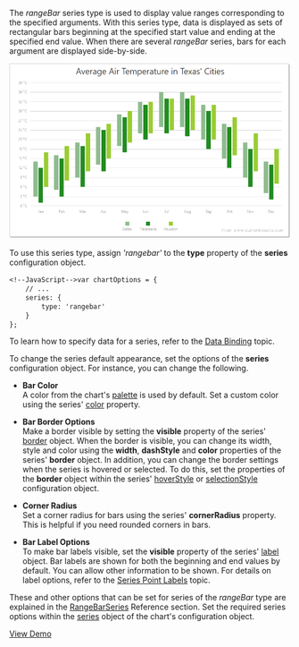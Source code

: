 The *rangeBar* series type is used to display value ranges corresponding to the specified arguments. With this series type, data is displayed as sets of rectangular bars beginning at the specified start value and ending at the specified end value. When there are several *rangeBar* series, bars for each argument are displayed side-by-side.

![RangeBarSeriesType ChartJS](/images/ChartJS/RangeBar.png)

To use this series type, assign *'rangebar'* to the **type** property of the **series** configuration object.

    <!--JavaScript-->var chartOptions = {
        // ...
        series: {
            type: 'rangebar'
        }
    };

To learn how to specify data for a series, refer to the [Data Binding](/concepts/20%20Data%20Visualization/10%20Charts/40%20Data%20Binding '/Documentation/Guide/Data_Visualization/Charts/Data_Binding/') topic.

To change the series default appearance, set the options of the **series** configuration object. For instance, you can change the following.

*   **Bar Color**  
    A color from the chart's [palette](/concepts/20%20Data%20Visualization/40%20Common/70%20Appearance%20Customization/1%20Palettes/10%20Palettes.md '/Documentation/Guide/Data_Visualization/Common/Appearance_Customization/#Palettes') is used by default. Set a custom color using the series' [color](/api-reference/20%20Data%20Visualization%20Widgets/10%20dxChart/5%20Series%20Types/CommonSeries/color.md '/Documentation/ApiReference/Data_Visualization_Widgets/dxChart/Configuration/commonSeriesSettings/#color') property.
    
*   **Bar Border Options**  
    Make a border visible by setting the **visible** property of the series' [border](/api-reference/20%20Data%20Visualization%20Widgets/10%20dxChart/5%20Series%20Types/CommonSeries/border '/Documentation/ApiReference/Data_Visualization_Widgets/dxChart/Configuration/commonSeriesSettings/border/') object. When the border is visible, you can change its width, style and color using the **width**, **dashStyle** and **color** properties of the series' **border** object. In addition, you can change the border settings when the series is hovered or selected. To do this, set the properties of the **border** object within the series' [hoverStyle](/api-reference/20%20Data%20Visualization%20Widgets/10%20dxChart/5%20Series%20Types/CommonSeries/hoverStyle '/Documentation/ApiReference/Data_Visualization_Widgets/dxChart/Series_Types/RangeBarSeries/hoverStyle/') or [selectionStyle](/api-reference/20%20Data%20Visualization%20Widgets/10%20dxChart/5%20Series%20Types/CommonSeries/selectionStyle '/Documentation/ApiReference/Data_Visualization_Widgets/dxChart/Series_Types/RangeBarSeries/selectionStyle/') configuration object.
    
*   **Corner Radius**  
    Set a corner radius for bars using the series' **cornerRadius** property. This is helpful if you need rounded corners in bars.
    
*   **Bar Label Options**  
    To make bar labels visible, set the **visible** property of the series' [label](/api-reference/20%20Data%20Visualization%20Widgets/10%20dxChart/5%20Series%20Types/RangeBarSeries/label '/Documentation/ApiReference/Data_Visualization_Widgets/dxChart/Series_Types/RangeBarSeries/label/') object. Bar labels are shown for both the beginning and end values by default. You can allow other information to be shown. For details on label options, refer to the [Series Point Labels](/concepts/20%20Data%20Visualization/10%20Charts/10%20Chart%20Elements/030%20Series%20Point%20Labels.md '/Documentation/Guide/Data_Visualization/Charts/Chart_Elements/#Series_Point_Labels') topic.

These and other options that can be set for series of the *rangeBar* type are explained in the [RangeBarSeries](/api-reference/20%20Data%20Visualization%20Widgets/10%20dxChart/5%20Series%20Types/RangeBarSeries '/Documentation/ApiReference/Data_Visualization_Widgets/dxChart/Series_Types/RangeBarSeries/') Reference section. Set the required series options within the [series](/api-reference/20%20Data%20Visualization%20Widgets/10%20dxChart/1%20Configuration/series '/Documentation/ApiReference/Data_Visualization_Widgets/dxChart/Configuration/series/') object of the chart's configuration object.

<a href="http://js.devexpress.com/Demos/WidgetsGallery/#demo/chartschartsrangeseriesbar/" class="button orange small fix-width-155" style="margin-right: 20px;" target="_blank">View Demo</a>
